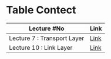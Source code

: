 # Table Contect
| Lecture #No | Link |
|-------------|------|
|Lecture 7 : Transport Layer | [Link](#asd) |
|Lecture 10 : Link Layer | [Link](#asd) |